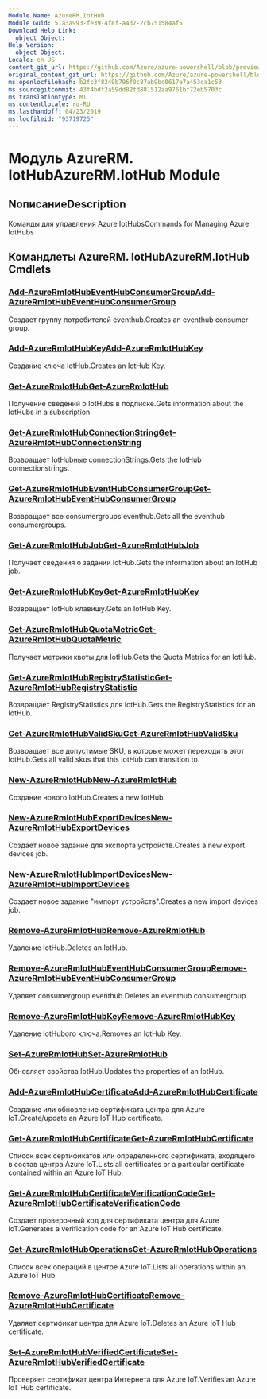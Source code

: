 ```yaml
---
Module Name: AzureRM.IotHub
Module Guid: 51a3a993-fe39-4f8f-a437-2cb751584af5
Download Help Link:
  object Object: 
Help Version:
  object Object: 
Locale: en-US
content_git_url: https://github.com/Azure/azure-powershell/blob/preview/src/ResourceManager/IotHub/Commands.IotHub/help/AzureRM.IotHub.md
original_content_git_url: https://github.com/Azure/azure-powershell/blob/preview/src/ResourceManager/IotHub/Commands.IotHub/help/AzureRM.IotHub.md
ms.openlocfilehash: b2fc3f8249b796f0c87ab9bc0617e7a453ca1c53
ms.sourcegitcommit: 43f4bdf2a59dd82fd881512aa9761bf72eb5703c
ms.translationtype: MT
ms.contentlocale: ru-RU
ms.lasthandoff: 04/23/2019
ms.locfileid: "93719725"
---
```

# <span data-ttu-id="b7651-101">Модуль AzureRM. IotHub</span><span class="sxs-lookup"><span data-stu-id="b7651-101">AzureRM.IotHub Module</span></span>
## <span data-ttu-id="b7651-102">Nописание</span><span class="sxs-lookup"><span data-stu-id="b7651-102">Description</span></span>
<span data-ttu-id="b7651-103">Команды для управления Azure IotHubs</span><span class="sxs-lookup"><span data-stu-id="b7651-103">Commands for Managing Azure IotHubs</span></span>

## <span data-ttu-id="b7651-104">Командлеты AzureRM. IotHub</span><span class="sxs-lookup"><span data-stu-id="b7651-104">AzureRM.IotHub Cmdlets</span></span>
### [<span data-ttu-id="b7651-105">Add-AzureRmIotHubEventHubConsumerGroup</span><span class="sxs-lookup"><span data-stu-id="b7651-105">Add-AzureRmIotHubEventHubConsumerGroup</span></span>](Add-AzureRmIotHubEventHubConsumerGroup.md)
<span data-ttu-id="b7651-106">Создает группу потребителей eventhub.</span><span class="sxs-lookup"><span data-stu-id="b7651-106">Creates an eventhub consumer group.</span></span>

### [<span data-ttu-id="b7651-107">Add-AzureRmIotHubKey</span><span class="sxs-lookup"><span data-stu-id="b7651-107">Add-AzureRmIotHubKey</span></span>](Add-AzureRmIotHubKey.md)
<span data-ttu-id="b7651-108">Создание ключа IotHub.</span><span class="sxs-lookup"><span data-stu-id="b7651-108">Creates an IotHub Key.</span></span>

### [<span data-ttu-id="b7651-109">Get-AzureRmIotHub</span><span class="sxs-lookup"><span data-stu-id="b7651-109">Get-AzureRmIotHub</span></span>](Get-AzureRmIotHub.md)
<span data-ttu-id="b7651-110">Получение сведений о IotHubs в подписке.</span><span class="sxs-lookup"><span data-stu-id="b7651-110">Gets information about the IotHubs in a subscription.</span></span>

### [<span data-ttu-id="b7651-111">Get-AzureRmIotHubConnectionString</span><span class="sxs-lookup"><span data-stu-id="b7651-111">Get-AzureRmIotHubConnectionString</span></span>](Get-AzureRmIotHubConnectionString.md)
<span data-ttu-id="b7651-112">Возвращает IotHubные connectionStrings.</span><span class="sxs-lookup"><span data-stu-id="b7651-112">Gets the IotHub connectionstrings.</span></span>

### [<span data-ttu-id="b7651-113">Get-AzureRmIotHubEventHubConsumerGroup</span><span class="sxs-lookup"><span data-stu-id="b7651-113">Get-AzureRmIotHubEventHubConsumerGroup</span></span>](Get-AzureRmIotHubEventHubConsumerGroup.md)
<span data-ttu-id="b7651-114">Возвращает все consumergroups eventhub.</span><span class="sxs-lookup"><span data-stu-id="b7651-114">Gets all the eventhub consumergroups.</span></span>

### [<span data-ttu-id="b7651-115">Get-AzureRmIotHubJob</span><span class="sxs-lookup"><span data-stu-id="b7651-115">Get-AzureRmIotHubJob</span></span>](Get-AzureRmIotHubJob.md)
<span data-ttu-id="b7651-116">Получает сведения о задании IotHub.</span><span class="sxs-lookup"><span data-stu-id="b7651-116">Gets the information about an IotHub job.</span></span>

### [<span data-ttu-id="b7651-117">Get-AzureRmIotHubKey</span><span class="sxs-lookup"><span data-stu-id="b7651-117">Get-AzureRmIotHubKey</span></span>](Get-AzureRmIotHubKey.md)
<span data-ttu-id="b7651-118">Возвращает IotHub клавишу.</span><span class="sxs-lookup"><span data-stu-id="b7651-118">Gets an IotHub Key.</span></span>

### [<span data-ttu-id="b7651-119">Get-AzureRmIotHubQuotaMetric</span><span class="sxs-lookup"><span data-stu-id="b7651-119">Get-AzureRmIotHubQuotaMetric</span></span>](Get-AzureRmIotHubQuotaMetric.md)
<span data-ttu-id="b7651-120">Получает метрики квоты для IotHub.</span><span class="sxs-lookup"><span data-stu-id="b7651-120">Gets the Quota Metrics for an IotHub.</span></span>

### [<span data-ttu-id="b7651-121">Get-AzureRmIotHubRegistryStatistic</span><span class="sxs-lookup"><span data-stu-id="b7651-121">Get-AzureRmIotHubRegistryStatistic</span></span>](Get-AzureRmIotHubRegistryStatistic.md)
<span data-ttu-id="b7651-122">Возвращает RegistryStatistics для IotHub.</span><span class="sxs-lookup"><span data-stu-id="b7651-122">Gets the RegistryStatistics for an IotHub.</span></span>

### [<span data-ttu-id="b7651-123">Get-AzureRmIotHubValidSku</span><span class="sxs-lookup"><span data-stu-id="b7651-123">Get-AzureRmIotHubValidSku</span></span>](Get-AzureRmIotHubValidSku.md)
<span data-ttu-id="b7651-124">Возвращает все допустимые SKU, в которые может переходить этот IotHub.</span><span class="sxs-lookup"><span data-stu-id="b7651-124">Gets all valid skus that this IotHub can transition to.</span></span>

### [<span data-ttu-id="b7651-125">New-AzureRmIotHub</span><span class="sxs-lookup"><span data-stu-id="b7651-125">New-AzureRmIotHub</span></span>](New-AzureRmIotHub.md)
<span data-ttu-id="b7651-126">Создание нового IotHub.</span><span class="sxs-lookup"><span data-stu-id="b7651-126">Creates a new IotHub.</span></span>

### [<span data-ttu-id="b7651-127">New-AzureRmIotHubExportDevices</span><span class="sxs-lookup"><span data-stu-id="b7651-127">New-AzureRmIotHubExportDevices</span></span>](New-AzureRmIotHubExportDevices.md)
<span data-ttu-id="b7651-128">Создает новое задание для экспорта устройств.</span><span class="sxs-lookup"><span data-stu-id="b7651-128">Creates a new export devices job.</span></span>

### [<span data-ttu-id="b7651-129">New-AzureRmIotHubImportDevices</span><span class="sxs-lookup"><span data-stu-id="b7651-129">New-AzureRmIotHubImportDevices</span></span>](New-AzureRmIotHubImportDevices.md)
<span data-ttu-id="b7651-130">Создает новое задание "импорт устройств".</span><span class="sxs-lookup"><span data-stu-id="b7651-130">Creates a new import devices job.</span></span>

### [<span data-ttu-id="b7651-131">Remove-AzureRmIotHub</span><span class="sxs-lookup"><span data-stu-id="b7651-131">Remove-AzureRmIotHub</span></span>](Remove-AzureRmIotHub.md)
<span data-ttu-id="b7651-132">Удаление IotHub.</span><span class="sxs-lookup"><span data-stu-id="b7651-132">Deletes an IotHub.</span></span>

### [<span data-ttu-id="b7651-133">Remove-AzureRmIotHubEventHubConsumerGroup</span><span class="sxs-lookup"><span data-stu-id="b7651-133">Remove-AzureRmIotHubEventHubConsumerGroup</span></span>](Remove-AzureRmIotHubEventHubConsumerGroup.md)
<span data-ttu-id="b7651-134">Удаляет consumergroup eventhub.</span><span class="sxs-lookup"><span data-stu-id="b7651-134">Deletes an eventhub consumergroup.</span></span>

### [<span data-ttu-id="b7651-135">Remove-AzureRmIotHubKey</span><span class="sxs-lookup"><span data-stu-id="b7651-135">Remove-AzureRmIotHubKey</span></span>](Remove-AzureRmIotHubKey.md)
<span data-ttu-id="b7651-136">Удаление IotHubого ключа.</span><span class="sxs-lookup"><span data-stu-id="b7651-136">Removes an IotHub Key.</span></span>

### [<span data-ttu-id="b7651-137">Set-AzureRmIotHub</span><span class="sxs-lookup"><span data-stu-id="b7651-137">Set-AzureRmIotHub</span></span>](Set-AzureRmIotHub.md)
<span data-ttu-id="b7651-138">Обновляет свойства IotHub.</span><span class="sxs-lookup"><span data-stu-id="b7651-138">Updates the properties of an IotHub.</span></span>

### [<span data-ttu-id="b7651-139">Add-AzureRmIotHubCertificate</span><span class="sxs-lookup"><span data-stu-id="b7651-139">Add-AzureRmIotHubCertificate</span></span>](Add-AzureRmIotHubCertificate.md)
<span data-ttu-id="b7651-140">Создание или обновление сертификата центра для Azure IoT.</span><span class="sxs-lookup"><span data-stu-id="b7651-140">Create/update an Azure IoT Hub certificate.</span></span>

### [<span data-ttu-id="b7651-141">Get-AzureRmIotHubCertificate</span><span class="sxs-lookup"><span data-stu-id="b7651-141">Get-AzureRmIotHubCertificate</span></span>](Get-AzureRmIotHubCertificate.md)
<span data-ttu-id="b7651-142">Список всех сертификатов или определенного сертификата, входящего в состав центра Azure IoT.</span><span class="sxs-lookup"><span data-stu-id="b7651-142">Lists all certificates or a particular certificate contained within an Azure IoT Hub.</span></span> 

### [<span data-ttu-id="b7651-143">Get-AzureRmIotHubCertificateVerificationCode</span><span class="sxs-lookup"><span data-stu-id="b7651-143">Get-AzureRmIotHubCertificateVerificationCode</span></span>](Get-AzureRmIotHubCertificateVerificationCode.md)
<span data-ttu-id="b7651-144">Создает проверочный код для сертификата центра для Azure IoT.</span><span class="sxs-lookup"><span data-stu-id="b7651-144">Generates a verification code for an Azure IoT Hub certificate.</span></span> 

### [<span data-ttu-id="b7651-145">Get-AzureRmIotHubOperations</span><span class="sxs-lookup"><span data-stu-id="b7651-145">Get-AzureRmIotHubOperations</span></span>](Get-AzureRmIotHubOperations.md)
<span data-ttu-id="b7651-146">Список всех операций в центре Azure IoT.</span><span class="sxs-lookup"><span data-stu-id="b7651-146">Lists all operations within an Azure IoT Hub.</span></span> 

### [<span data-ttu-id="b7651-147">Remove-AzureRmIotHubCertificate</span><span class="sxs-lookup"><span data-stu-id="b7651-147">Remove-AzureRmIotHubCertificate</span></span>](Remove-AzureRmIotHubCertificate.md)
<span data-ttu-id="b7651-148">Удаляет сертификат центра для Azure IoT.</span><span class="sxs-lookup"><span data-stu-id="b7651-148">Deletes an Azure IoT Hub certificate.</span></span>

### [<span data-ttu-id="b7651-149">Set-AzureRmIotHubVerifiedCertificate</span><span class="sxs-lookup"><span data-stu-id="b7651-149">Set-AzureRmIotHubVerifiedCertificate</span></span>](Set-AzureRmIotHubVerifiedCertificate.md)
<span data-ttu-id="b7651-150">Проверяет сертификат центра Интернета для Azure IoT.</span><span class="sxs-lookup"><span data-stu-id="b7651-150">Verifies an Azure IoT Hub certificate.</span></span> 
